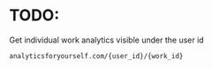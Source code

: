 # TODO:

Get individual work analytics visible under the user id

```
analyticsforyourself.com/{user_id}/{work_id}
```